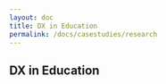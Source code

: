 ```yaml
---
layout: doc
title: DX in Education
permalink: /docs/casestudies/research
---
```


<section class="section">
    <div class="container">
        <h2>DX in Education</h2>
        </div>
    </div>
</section>